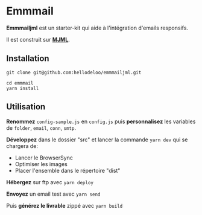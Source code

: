 # Emmmail

**Emmmailjml** est un starter-kit qui aide à l'intégration d'emails responsifs.

Il est construit sur **[MJML](https://mjml.io/)**.

## Installation

```
git clone git@github.com:hellodeloo/emmmailjml.git
```

```
cd emmmail
yarn install
```

## Utilisation

**Renommez** `config-sample.js` en `config.js` puis **personnalisez** les variables de `folder`, `email`, `conn`, `smtp`.

**Développez** dans le dossier "src" et lancer la commande `yarn dev` qui se chargera de:

- Lancer le BrowserSync
- Optimiser les images
- Placer l'ensemble dans le répertoire "dist"

**Hébergez** sur ftp avec `yarn deploy`

**Envoyez** un email test avec `yarn send`

Puis **générez le livrable** zippé avec `yarn build`
